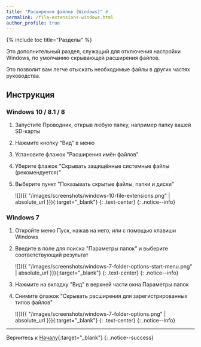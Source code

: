 ```yaml
---
title: "Расширения файлов (Windows)" #
permalink: /file-extensions-windows.html
author_profile: true
---
```

{% include toc title="Разделы" %}

Это дополнительный раздел, служащий для отключения настройки Windows, по умолчанию скрывающей расширения файлов.

Это позволит вам легче отыскать необходимые файлы в других частях руководства.

## Инструкция

### Windows 10 / 8.1 / 8

1. Запустите Проводник, открыв любую папку, например папку вашей SD-карты
1. Нажмите кнопку "Вид" в меню 
1. Установите флажок "Расширения имён файлов"
1. Уберите флажок "Скрывать защищённые системные файлы (рекомендуется)"
1. Выберите пункт "Показывать скрытые файлы, папки и диски"

    ![]({{ "/images/screenshots/windows-10-file-extensions.png" | absolute_url }}){:target="_blank"}
	{: .text-center}
    {: .notice--info}

### Windows 7

1. Откройте меню Пуск, нажав на него, или с помощью клавиши Windows
1. Введите в поле для поиска "Параметры папок" и выберите соответствующий результат

    ![]({{ "/images/screenshots/windows-7-folder-options-start-menu.png" | absolute_url }}){:target="_blank"}
	{: .text-center}
    {: .notice--info}

1. Нажмите на вкладку "Вид" в верхней части окна Параметры папок
1. Снимите флажок "Скрывать расширения для зарегистрированных типов файлов"

    ![]({{ "/images/screenshots/windows-7-folder-options.png" | absolute_url }}){:target="_blank"}
	{: .text-center}
    {: .notice--info}

___
	
Вернитесь к [Началу](get-started){:target="_blank"}
{: .notice--success}